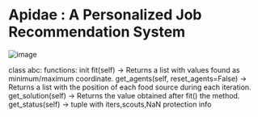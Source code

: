 # Apidae : A Personalized Job Recommendation System
![image](https://github.com/shanbhxg/Apidae/assets/76104354/97a26f1d-1dda-462f-8ea8-aa8772f9f041)

class abc:
functions: init
          fit(self) -> Returns a list with values found as minimum/maximum coordinate.
          get_agents(self, reset_agents=False) -> Returns a list with the position of each food source during each iteration.
          get_solution(self) -> Returns the value obtained after fit() the method.
          get_status(self) -> tuple with iters,scouts,NaN protection info

          
